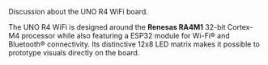 Discussion about the UNO R4 WiFi board.

The UNO R4 WiFi is designed around the **Renesas RA4M1** 32-bit Cortex-M4 processor while also featuring a ESP32 module for Wi-Fi® and Bluetooth® connectivity. Its distinctive 12x8 LED matrix makes it possible to prototype visuals directly on the board.
